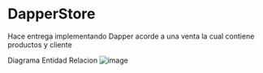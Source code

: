 # DapperStore
Hace entrega implementando Dapper acorde  a una venta la cual contiene productos y cliente


Diagrama Entidad Relacion
![image](https://user-images.githubusercontent.com/101427427/226760262-1381a217-37af-424a-a204-a98bb1405b76.png)

